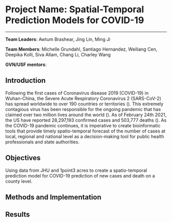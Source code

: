 # Project Name: Spatial-Temporal Prediction Models for COVID-19 
---
**Team Leaders**: Awtum Brashear, Jing Lin, Ming Ji 

**Team Members**:  Michelle	Grundahl, Santiago	Hernandez, Weiliang	Cen, Deepika	Kolli, Siva Allam, Chang	Li, Charley	Wang

**GVN/USF mentors**:

## Introduction
Following the first cases of Coronavirus disease 2019 (COVID-19) in Wuhan-China, the Severe Acute Respiratory Coronavirus 2 (SARS-CoV-2) has spread worldwide to over 190 countries or territories (). This extremely contagious virus has been responsible for the ongoing pandemic that has claimed over two million lives around the world (). As of February 24th 2021, the US have reported 28,297,193 confirmed cases and 503,777 deaths (). As the COVID-19 pandemic continues, it is imperative to create bioinformatic tools that provide timely spatio-temporal forecast of the number of cases at local, regional and national level as a decision-making tool for public health professionals and state authorities.
## Objectives
Using data from JHU and 1point3 acres to create a spatio-temporal prediction model for COVID-19 prediction of new cases and death on a county level.

## Methods and Implementation

## Results 

